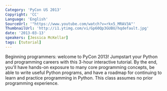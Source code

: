 ```yaml
---
Category: 'PyCon US 2013'
Copyright: 'CC'
Language: 'English'
SourceUrl: '"https://www.youtube.com/watch?v=rkx5_MRAV3A"'
ThumbnailUrl: 'http://i1.ytimg.com/vi/Gp60Qp3GUBU/hqdefault.jpg'
date: '2013-03-13'
speakers: [Jessica McKellar]
tags: [tutorial]
---
```

Beginning programmers: welcome to PyCon 2013! Jumpstart your Python and programming careers with this 3-hour interactive tutorial. By the end, you'll have hands-on exposure to many core programming concepts, be able to write useful Python programs, and have a roadmap for continuing to learn and practice programming in Python. This class assumes no prior programming experience.